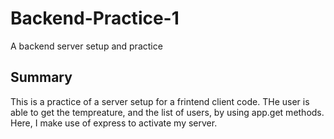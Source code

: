 # Backend-Practice-1
A backend server setup and practice

## Summary
This is a practice of a server setup for a frintend client code. THe user is able to get the tempreature, and the list of users, by using app.get methods. Here, I make use of express to activate my server. 
